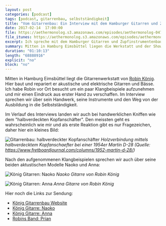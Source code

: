```yaml
---
layout: post
categories: [podcast]
tags: [podcast, gitarrenbau, selbstständigkeit]
title: "Vom Gitarrenbau: Ein Interview mit dem Hamburger Gitarren und Zupfinstrumentenbauer Robin König - #047"
date: 2017-02-14  17:00:00
file: https://aethermonolog.s3.amazonaws.com/episodes/aethermonolog-047.mp3
file_itunes: https://aethermonolog.s3.amazonaws.com/episodes/aethermonolog-047.m4a
excerpt: Ich spreche mit dem Hamburger Gitarren und Zupfinstrumentenbauer Robin König über seine Instrumente, seinen Weg zum Gitarrenbau und über die Schritte zur Selbstständigkeit.
summary: Mitten in Hamburg Eimsbüttel liegen die Werkstatt und der Showroom von <a href="http://www.koenig-gitarrenbau.de/">König Gitarren</a>. Hier fertig Robin König akustische und elektrische Gitarren und Bässe. Im Interview sprechen wir über sein Handwerk, seine Instrumente und seinen Weg von der Ausbildung zum eigenen Geschäft. Mehr Details, Links und Fotos findet ihr im Artikel zur Sendung auf <a href="https://aethermonolog.de/podcast/episode-047.html">aethermonolog.de</a>.
duration: "01:10:13"
length: "68888916"
explicit: "no"
block: "no"
---
```


Mitten in Hamburg Eimsbüttel liegt die Gitarrenwerkstatt von [Robin König](http://www.koenig-gitarrenbau.de/). Hier baut und repariert er akustische und elektrische Gitarren und Bässe. Ich habe Robin vor Ort besucht um ein paar Klangbeispiele aufzunehmen und mir einen Eindruck aus erster Hand zu verschaffen. Im Interview sprechen wir über sein Handwerk, seine Instrumente und den Weg von der Ausbildung in die Selbstständigkeit.

Im Verlauf des Interviews landen wir auch bei handwerklichen Kniffen wie dem "halbverdeckten Kopfanschäfter". Den meissten geht es wahrscheinlich wie mir und als erste Reaktion gibt es nur Fragezeichen, daher hier ein kleines Bild:

![Gitarrenbau: halbverdeckter Kopfanschäfter]({{site.url}}/images/content/aem046-halbverdeckter-kopfanschaefter.jpg)
*Holzverbindung mittels halbverdecktem Kopfanschaefter bei einer 1954er Martin D-28 (Quelle: https://www.fretboardjournal.com/columns/1952-martin-d-28/)*

Nach den aufgenommenen Klangbeispielen sprechen wir auch über seine beiden aktustischen Modelle Naoko und Anna:

![König Gitarren: Naoko]({{site.url}}/images/content/aem046-koenig-naoko.jpg)
*Naoko Gitarre von Robin König*

![König Gitarren: Anna]({{site.url}}/images/content/aem046-koenig-anna.jpg)
*Anna Gitarre von Robin König*

Hier noch die Links zur Sendung:

* [König Gitarrenbau Website](http://www.koenig-gitarrenbau.de/)
* [König Gitarre: Naoko](http://www.koenig-gitarrenbau.de/instrumente/akustische-instrumente/naoko-4/)
* [König Gitarre: Anna](http://www.koenig-gitarrenbau.de/instrumente/akustische-instrumente/anna/)
* [Robins Band: Prian](https://www.facebook.com/prianband)
